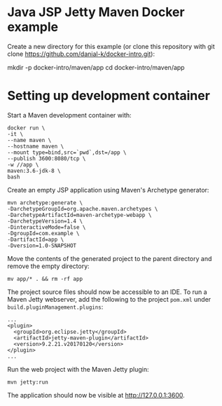 # Java JSP Jetty Maven Docker example
Create a new directory for this example (or clone this repository with git clone https://github.com/danial-k/docker-intro.git):

mkdir -p docker-intro/maven/app
cd docker-intro/maven/app

# Setting up development container
Start a Maven development container with:
```
docker run \
-it \
--name maven \
--hostname maven \
--mount type=bind,src=`pwd`,dst=/app \
--publish 3600:8080/tcp \
-w //app \
maven:3.6-jdk-8 \
bash
```

Create an empty JSP application using Maven's Archetype generator:
```
mvn archetype:generate \
-DarchetypeGroupId=org.apache.maven.archetypes \
-DarchetypeArtifactId=maven-archetype-webapp \
-DarchetypeVersion=1.4 \
-DinteractiveMode=false \
-DgroupId=com.example \
-DartifactId=app \
-Dversion=1.0-SNAPSHOT
```

Move the contents of the generated project to the parent directory and remove the empty directory:
```
mv app/* . && rm -rf app
```
The project source files should now be accessible to an IDE.  To run a Maven Jetty webserver, add the following to the project ```pom.xml``` under ```build.pluginManagement.plugins```:
```
...
<plugin>
  <groupId>org.eclipse.jetty</groupId>
  <artifactId>jetty-maven-plugin</artifactId>
  <version>9.2.21.v20170120</version>
</plugin>
...
```

Run the web project with the Maven Jetty plugin:
```
mvn jetty:run
```

The application should now be visible at http://127.0.0.1:3600.
